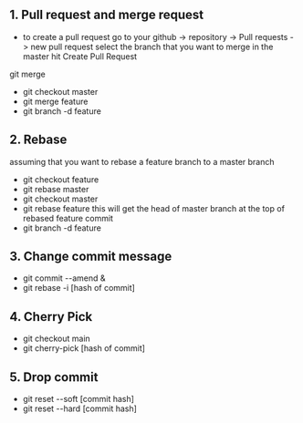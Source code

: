
## 1.  Pull request and merge request

- to create a pull request go to your github -> repository -> Pull requests -> new pull request
  select the branch that you want to merge in the master hit Create Pull Request

git merge
- git checkout master
- git merge feature
- git branch -d feature

## 2. Rebase
assuming that you want to rebase a feature branch to a master branch
- git checkout feature
- git rebase master
- git checkout master
- git rebase feature
this will get the head of master branch at the top of rebased feature commit
- git branch -d feature

## 3. Change commit message
- git commit --amend
&
- git rebase -i [hash of commit] 

## 4. Cherry Pick
- git checkout main
- git cherry-pick [hash of commit]

## 5. Drop commit
- git reset --soft [commit hash]
- git reset --hard [commit hash]
